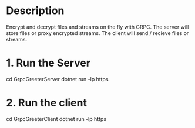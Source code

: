 # Description
Encrypt and decrypt files and streams on the fly with GRPC.
The server will store files or proxy encrypted streams.
The client will send / recieve files or streams.

# 1. Run the Server
cd GrpcGreeterServer
dotnet run -lp https

# 2. Run the client
cd GrpcGreeterClient
dotnet run -lp https
